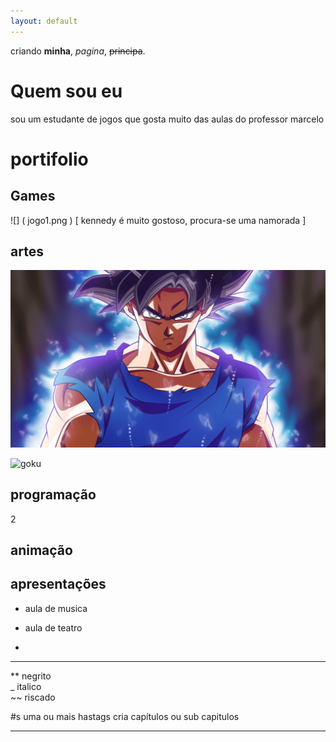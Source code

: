 ```yaml
---
layout: default
---
```


criando  **minha**, _pagina_,  ~~principa~~.
# Quem sou eu

sou um estudante de jogos que gosta muito das aulas do professor marcelo

# portifolio

## Games
![] ( jogo1.png )
[ kennedy é muito gostoso, procura-se uma namorada ] 

## artes

![](goku.png)

![goku](https://www.fatosdesconhecidos.com.br/wp-content/uploads/2017/10/son_goku_ultra_instinct_form_by_rmehedi-dbpwu2b.png)

## programação
2
## animação

## apresentações

* aula de musica

* aula de teatro

* 


* * *

** negrito    
_ italico    
~~ riscado    

#s uma ou mais  hastags cria capítulos ou sub capitulos

* * *

